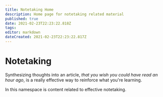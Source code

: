 ```yaml
---
title: Notetaking Home
description: Home page for notetaking related material
published: true
date: 2021-02-23T22:23:22.818Z
tags: 
editor: markdown
dateCreated: 2021-02-23T22:23:22.817Z
---
```


# Notetaking
Synthesizing thoughts into an article, *that you wish you could have read an hour ago*, is a really effective way to reinforce what you're learning.

In this namespace is content related to effective notetaking.
